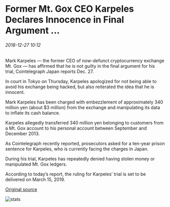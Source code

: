 # Former Mt. Gox CEO Karpeles Declares Innocence in Final Argument ...

###### 2018-12-27 10:12

Mark Karpeles — the former CEO of now-defunct cryptocurrency exchange Mt. Gox — has affirmed that he is not guilty in the final argument for his trial, Cointelegraph Japan reports Dec. 27.

In court in Tokyo on Thursday, Karpeles apologized for not being able to avoid his exchange being hacked, but also reiterated the idea that he is innocent.

Mark Karpeles has been charged with embezzlement of approximately 340 million yen (about $3 million) from the exchange and manipulating its data to inflate its cash balance.

Karpeles allegedly transferred 340 million yen belonging to customers from a Mt. Gox account to his personal account between September and December 2013.

As Cointelegraph recently reported, prosecutors asked for a ten-year prison sentence for Karpeles, who is currently facing the charges in Japan.

During his trial, Karpeles has repeatedly denied having stolen money or manipulated Mt. Gox ledgers.

According to today’s report, the ruling for Karpeles’ trial is set to be delivered on March 15, 2019.

[Original source](https://cointelegraph.com/news/former-mt-gox-ceo-karpeles-declares-innocence-in-final-argument)

![stats](https://c.statcounter.com/11760860/0/a89fa40b/1/ "stats")